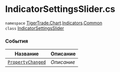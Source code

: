 
# IndicatorSettingsSlider.cs
`namespace` [TigerTrade.Chart](../../../TigerTrade.Chart.md).[Indicators](../../../TigerTrade.Chart/Indicators.md).[Common](../../../TigerTrade.Chart/Indicators/Common.md)  
    `class` [IndicatorSettingsSlider](../../IndicatorSettingsSlider.cs.md)

### События
| Название | Описание |
| --- | --- |
| [`PropertyChanged`](./События/PropertyChanged.md) | *Описание* |
